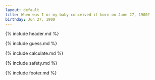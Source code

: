 ```yaml
---
layout: default
title: When was I or my baby conceived if born on June 27, 1900?
birthday: Jun 27, 1900
---
```


{% include header.md %}

{% include guess.md %}

{% include calculate.md %}

{% include safety.md %}

{% include footer.md %}



